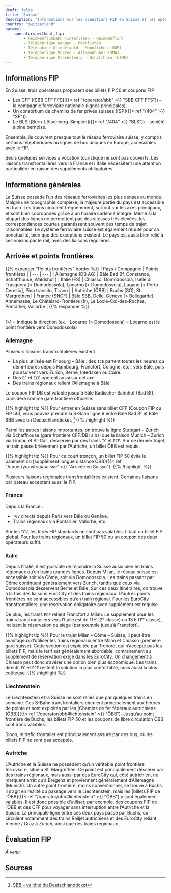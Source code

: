 ```yaml
---
draft: false
title: "Suisse"
description: "Informations sur les conditions FIP en Suisse et les opérateurs qui proposent des réductions."
country: "switzerland"
params:
    operators_without_fip:
        - Heimwehfluhbahn (Interlaken - Heimwehfluh)
        - Téléphérique Wengen - Männlichen
        - Télécabine Grindelwald - Männlichen (GGM)
        - Téléphérique Mürren - Allmendhubel (SMA)
        - Téléphérique Stechelberg - Schilthorn (LSMS)
---
```


## Informations FIP

En Suisse, trois opérateurs proposent des billets FIP 50 et coupons FIP :

- Les CFF ([SBB CFF FFS]({{< ref "/operator/sbb" >}} "SBB CFF FFS")) – la compagnie ferroviaire nationale (lignes principales).
- Un consortium de chemins de fer privés suisses ([SP]({{< ref "/404" >}} "SP")).
- Le BLS ([Bern–Lötschberg–Simplon]({{< ref "/404" >}} "BLS")) – société alpine bernoise.

Ensemble, ils couvrent presque tout le réseau ferroviaire suisse, y compris certains téléphériques ou lignes de bus uniques en Europe, accessibles avec le FIP.

Seuls quelques services à vocation touristique ne sont pas couverts. Les liaisons transfrontalières vers la France et l'Italie nécessitent une attention particulière en raison des suppléments obligatoires.

## Informations générales

La Suisse possède l’un des réseaux ferroviaires les plus denses au monde. Malgré une topographie complexe, la majeure partie du pays est accessible en train. Les trains circulent fréquemment, surtout sur les axes principaux, et sont bien coordonnés grâce à un horaire cadencé intégré. Même si la plupart des lignes ne permettent pas des vitesses très élevées, les correspondances courtes garantissent souvent des temps de trajet raisonnables. Le système ferroviaire suisse est également réputé pour sa ponctualité, bien que des exceptions existent. Le pays est aussi bien relié à ses voisins par le rail, avec des liaisons régulières.

## Arrivée et points frontières

{{% expander "Points frontières" border %}}
| Pays / Compagnie | Points frontières |
| --- | --- |
| Allemagne (DB AG) | Bâle Bad Bf, Constance, Schaffhouse, Waldshut |
| Italie (FS) | Chiasso, Domodossola, Iselle di Trasquera [> Domodossola], Locarno [> Domodossola], Lugano [> Porto Ceresio], Pino transito, Tirano |
| Autriche (ÖBB) | Buchs (SG), St. Margrethen |
| France (SNCF) | Bâle SBB, Delle, Genève [> Bellegarde], Annemasse, Le Châtelard-Frontière (fr), Le Locle-Col-des-Roches, Pontarlier, Vallorbe |
{{% /expander %}}

\
[>] = indique la direction (ex. : Locarno [> Domodossola] = Locarno est le point frontière vers Domodossola)

### Allemagne

Plusieurs liaisons transfrontalières existent :

- La plus utilisée est Fribourg – Bâle : des `ICE` partent toutes les heures ou demi-heures depuis Hambourg, Francfort, Cologne, etc., vers Bâle, puis poursuivent vers Zurich, Berne, Interlaken ou Coire.
- Des `EC` et `ECE` opèrent aussi sur cet axe.
- Des trains régionaux relient l’Allemagne à Bâle.

Le coupon FIP DB est valable jusqu'à Bâle Badischer Bahnhof (Bad Bf), considéré comme gare frontière officielle.

{{% highlight tip %}}
Pour entrer en Suisse sans billet CFF (Coupon FIP ou FIP 50), vous pouvez prendre la S-Bahn ligne 6 entre Bâle Bad Bf et Bâle SBB avec un Deutschlandticket. [^1]
{{% /highlight %}}

Parmi les autres liaisons importantes, on trouve la ligne Stuttgart – Zurich via Schaffhouse (gare frontière CFF/DB) ainsi que la liaison Munich – Zurich via Lindau et St-Gall, desservie par des trains `IC` et `ECE`. Sur ce dernier trajet, le train passe brièvement par l’Autriche, un billet ÖBB est requis.

{{% highlight tip %}}
Pour ce court tronçon, un billet FIP 50 évite le paiement du [supplément longue distance ÖBB]({{< ref "/country/austria#suisse" >}} "Arrivée en Suisse").
{{% /highlight %}}

Plusieurs liaisons régionales transfrontalières existent. Certaines liaisons par bateau acceptent aussi le FIP.

### France

Depuis la France :
- `TGV` directs depuis Paris vers Bâle ou Genève.
- Trains régionaux via Pontarlier, Vallorbe, etc.

Sur les `TGV`, les titres FIP standards ne sont pas valables. Il faut un billet FIP global. Pour les trains régionaux, un billet FIP 50 ou un coupon des deux opérateurs suffit.

### Italie

Depuis l’Italie, il est possible de rejoindre la Suisse aussi bien en trains régionaux qu’en trains grandes lignes. Depuis Milan, le réseau suisse est accessible soit via Côme, soit via Domodossola. Les trains passant par Côme continuent généralement vers Zurich, tandis que ceux via Domodossola desservent Berne et Bâle. Sur ces deux itinéraires, on trouve à la fois des liaisons EuroCity et des trains régionaux. D’autres points frontières ne sont accessibles qu’en train régional. Pour les EuroCity transfrontaliers, une réservation obligatoire avec supplément est requise.

De plus, les trains `ECE` relient Francfort à Milan. Le supplément pour les trains transfrontaliers vers l’Italie est de 11 € (2ᵉ classe) ou 13 € (1ʳᵉ classe), incluant la réservation de siège (par exemple jusqu’à Francfort).

{{% highlight tip %}}
Pour le trajet Milan – Côme – Suisse, il peut être avantageux d’utiliser les trains régionaux entre Milan et Chiasso (première gare suisse). Cette section est exploitée par Trenord, qui n’accepte pas les billets FIP, mais le tarif est généralement abordable, contrairement au supplément de réservation exigé dans les EuroCity. Un changement à Chiasso peut donc s’avérer une option bien plus économique. Les trains directs `EC` et `ECE` restent la solution la plus confortable, mais aussi la plus coûteuse.
{{% /highlight %}}

### Liechtenstein

Le Liechtenstein et la Suisse ne sont reliés que par quelques trains en semaine. Ces S-Bahn transfrontaliers circulent principalement aux heures de pointe et sont exploités par les [Chemins de fer fédéraux autrichiens (ÖBB)]({{< ref "/operator/obb#lichtenstein" >}} "ÖBB"). Jusqu’au point frontière de Buchs, les billets FIP 50 et les coupons de libre circulation ÖBB sont donc valables.

Sinon, le trafic frontalier est principalement assuré par des bus, où les billets FIP ne sont pas acceptés.

### Autriche

L’Autriche et la Suisse ne possèdent qu’un véritable point frontière ferroviaire, situé à St. Margrethen. Ce point est principalement desservi par des trains régionaux, mais aussi par des EuroCity qui, côté autrichien, ne marquent arrêt qu’à Bregenz et proviennent généralement d’Allemagne (Munich). Un autre point frontière, moins conventionnel, se trouve à Buchs. Il s’agit en réalité du passage vers le Liechtenstein, mais les [billets FIP de l’ÖBB]({{< ref "/operator/obb#lichtenstein" >}} "ÖBB") y sont également valables. Il est donc possible d’utiliser, par exemple, des coupons FIP de l’ÖBB et des CFF pour voyager sans interruption entre l’Autriche et la Suisse. La principale ligne entre ces deux pays passe par Buchs, où circulent notamment des trains Railjet autrichiens et des EuroCity reliant Vienne / Graz à Zurich, ainsi que des trains régionaux.

## Évaluation FIP

*À venir.*

## Sources

[^1]: [SBB – validité du Deutschlandticket](https://www.sbb-deutschland.de/gilt-das-deutschlandticket-auf-unseren-strecken/)
